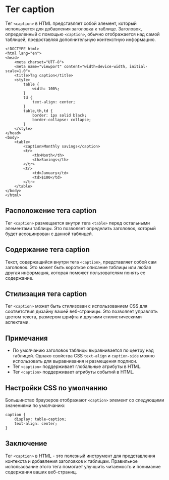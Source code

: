 # Тег caption

Тег ``<caption>`` в HTML представляет собой элемент, который используется для добавления заголовка к таблице. Заголовок, определенный с помощью ``<caption>``, обычно отображается над самой таблицей, предоставляя дополнительную контекстную информацию.

```
<!DOCTYPE html>
<html lang="en">
<head>
    <meta charset="UTF-8">
    <meta name="viewport" content="width=device-width, initial-scale=1.0">
    <title>Tag caption</title>
    <style>
        table {
            width: 100%;
        }
        td {
            text-align: center;
        }
        table,th,td {
            border: 1px solid black;
            border-collapse: collapse;
        }
    </style>
</head>
<body>
    <table>
        <caption>Monthly savings</caption>
        <tr>
            <th>Month</th>
            <th>Savings</th>
        </tr>
        <tr>
            <td>January</td>
            <td>$100</td>
        </tr>
    </table>
</body>
</html>
```

## Расположение тега caption

Тег ``<caption>`` размещается внутри тега ``<table>`` перед остальными элементами таблицы. Это позволяет определить заголовок, который будет ассоциирован с данной таблицей.

## Содержание тега caption

Текст, содержащийся внутри тега ``<caption>``, представляет собой сам заголовок. Это может быть короткое описание таблицы или любая другая информация, которая поможет пользователям понять ее содержание.

## Стилизация тега caption

Тег ``<caption>`` может быть стилизован с использованием CSS для соответствия дизайну вашей веб-страницы. Это позволяет управлять цветом текста, размером шрифта и другими стилистическими аспектами.

## Примечания

- По умолчанию заголовок таблицы выравнивается по центру над таблицей. Однако свойства CSS ``text-align`` и ``caption-side`` можно использовать для выравнивания и размещения подписи.
- Тег ``<caption>`` поддерживает глобальные атрибуты в HTML.
- Тег ``<caption>`` поддерживает атрибуты событий в HTML.

## Настройки CSS по умолчанию

Большинство браузеров отображают ``<caption>`` элемент со следующими значениями по умолчанию:

```
caption {
    display: table-caption;
    text-align: center;
}
```

## Заключение

Тег ``<caption>`` в HTML - это полезный инструмент для представления контекста и добавления заголовков к таблицам. Правильное использование этого тега помогает улучшить читаемость и понимание содержания ваших веб-страниц.
